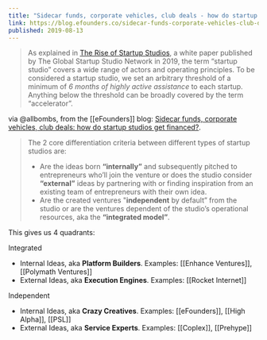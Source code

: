 ```yaml
---
title: "Sidecar funds, corporate vehicles, club deals - how do startup studios get financed?"
link: https://blog.efounders.co/sidecar-funds-corporate-vehicles-club-deals-how-do-startup-studios-get-financed-c6763c826ac0
published: 2019-08-13
---
```

> As explained in [The Rise of Startup Studios](https://www.gssn.co/media), a white paper published by The Global Startup Studio Network in 2019, the term “startup studio” covers a wide range of actors and operating principles.
To be considered a startup studio, we set an arbitrary threshold of a minimum of _6 months of highly active assistance_ to each startup. Anything below the threshold can be broadly covered by the term “accelerator”.

via @allbombs, from the [[eFounders]] blog: [Sidecar funds, corporate vehicles, club deals: how do startup studios get financed?](https://blog.efounders.co/sidecar-funds-corporate-vehicles-club-deals-how-do-startup-studios-get-financed-c6763c826ac0).

> The 2 core differentiation criteria between different types of startup studios are:
> * Are the ideas born **“internally”** and subsequently pitched to entrepreneurs who’ll join the venture or does the studio consider **“external”** ideas by partnering with or finding inspiration from an existing team of entrepreneurs with their own idea.
> * Are the created ventures "**independent** by default” from the studio or are the ventures dependent of the studio’s operational resources, aka the **“integrated model”**.

This gives us 4 quadrants:

Integrated
* Internal Ideas, aka **Platform Builders**. Examples: [[Enhance Ventures]], [[Polymath Ventures]]
* External Ideas, aka **Execution Engines**. Examples: [[Rocket Internet]]

Independent
* Internal Ideas, aka **Crazy Creatives**. Examples: [[eFounders]], [[High Alpha]], [[PSL]]
* External Ideas, aka **Service Experts**. Examples: [[Coplex]], [[Prehype]]

